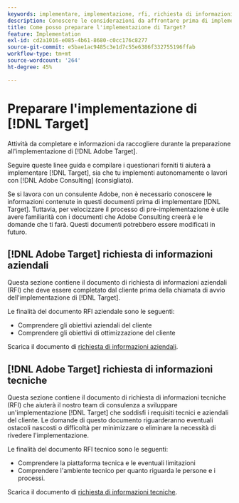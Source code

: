 ```yaml
---
keywords: implementare, implementazione, rfi, richiesta di informazioni
description: Conoscere le considerazioni da affrontare prima di implementare Adobe Target. Completa le attività necessarie e raccogli informazioni durante la preparazione per implementare Target.
title: Come posso preparare l'implementazione di Target?
feature: Implementation
exl-id: cd2a1016-e085-4b61-8680-c0cc176c8277
source-git-commit: e5bae1ac9485c3e1d7c55e6386f332755196ffab
workflow-type: tm+mt
source-wordcount: '264'
ht-degree: 45%

---
```


# Preparare l&#39;implementazione di [!DNL Target]

Attività da completare e informazioni da raccogliere durante la preparazione all&#39;implementazione di [!DNL Adobe Target].

Seguire queste linee guida e compilare i questionari forniti ti aiuterà a implementare [!DNL Target], sia che tu implementi autonomamente o lavori con [!DNL Adobe Consulting] (consigliato).

Se si lavora con un consulente Adobe, non è necessario conoscere le informazioni contenute in questi documenti prima di implementare [!DNL Target]. Tuttavia, per velocizzare il processo di pre-implementazione è utile avere familiarità con i documenti che Adobe Consulting creerà e le domande che ti farà. Questi documenti potrebbero essere modificati in futuro.

## [!DNL Adobe Target] richiesta di informazioni aziendali

Questa sezione contiene il documento di richiesta di informazioni aziendali (RFI) che deve essere completato dal cliente prima della chiamata di avvio dell&#39;implementazione di [!DNL Target].

Le finalità del documento RFI aziendale sono le seguenti:

* Comprendere gli obiettivi aziendali del cliente
* Comprendere gli obiettivi di ottimizzazione del cliente

Scarica il documento di [richiesta di informazioni aziendali](assets/business-rfi.docx).

## [!DNL Adobe Target] richiesta di informazioni tecniche

Questa sezione contiene il documento di richiesta di informazioni tecniche (RFI) che aiuterà il nostro team di consulenza a sviluppare un&#39;implementazione [!DNL Target] che soddisfi i requisiti tecnici e aziendali del cliente. Le domande di questo documento riguarderanno eventuali ostacoli nascosti o difficoltà per minimizzare o eliminare la necessità di rivedere l&#39;implementazione.

Le finalità del documento RFI tecnico sono le seguenti:

* Comprendere la piattaforma tecnica e le eventuali limitazioni
* Comprendere l&#39;ambiente tecnico per quanto riguarda le persone e i processi.

Scarica il documento di [richiesta di informazioni tecniche](assets/technical-rfi.docx).
